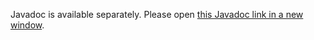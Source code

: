 Javadoc is available separately.  Please open [this Javadoc link in a new window](dev-notes/javadoc/index.html).
